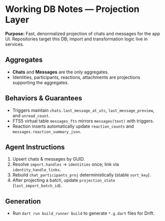 # Working DB Notes — Projection Layer

**Purpose:** Fast, denormalized projection of chats and messages for the app UI.
Repositories target this DB; import and transformation logic live in services.

## Aggregates

- **Chats** and **Messages** are the only aggregates.
- Identities, participants, reactions, attachments are projections supporting the aggregates.

## Behaviors & Guarantees

- Triggers maintain `chats.last_message_at_utc`, `last_message_preview`, and `unread_count`.
- FTS5 virtual table `messages_fts` mirrors `messages(text)` with triggers.
- Reaction inserts automatically update `reaction_counts` and `messages.reaction_summary_json`.

## Agent Instructions

1. Upsert chats & messages by GUID.
2. Resolve `import.handles` → `identities` once; link via `identity_handle_links`.
3. Rebuild `chat_participants_proj` deterministically (stable `sort_key`).
4. After projecting a batch, update `projection_state` (`last_import_batch_id`).

## Generation

- Run `dart run build_runner build` to generate `*.g.dart` files for Drift.
